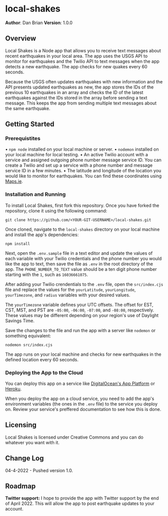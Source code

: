 # local-shakes

**Author**: Dan Brian
**Version**: 1.0.0

## Overview
Local Shakes is a Node app that allows you to receive text messages about recent earthquakes in your local area. The app uses the USGS API to monitor for earthquakes and the Twilio API to text messages when the app detects a new earthquake. The app checks for new quakes every 60 seconds.

Because the USGS often updates earthquakes with new information and the API presents updated earthquakes as new, the app stores the IDs of the previous 10 earthquakes in an array and checks the ID of the latest earthquakes against the IDs stored in the array before sending a text message. This keeps the app from sending multiple text messages about the same earthquake.

## Getting Started

### Prerequistites
• `npm node` installed on your local machine or server.
• `nodemon` installed on your local machine for local testing.
• An active Twilio account with a service and assigned outgoing phone number message service ID. You can create a Twilio and set up a service with a phone number and message service ID in a few minutes.
• The latitude and longitude of the location you would like to monitor for earthquakes. You can find these coordinates using [Maps.ie](https://www.maps.ie/coordinates.html).

### Installation and Running

To install Local Shakes, first fork this repository. Once you have forked the repository, clone it using the following command:

```
git clone https://github.com/<YOUR-GIT-USERNAME>/local-shakes.git
```

Once cloned, navigate to the `local-shakes` directory on your local machine and install the app's dependencies:

```
npm install
```

Next, open the `.env.sample` file in a text editor and update the values of each variable with your Twilio credentials and the phone number you would like the app to text, then save the file as `.env` in the root directory of the app. The `PHONE_NUMBER_TO_TEXT` value should be a ten digit phone number starting with the `1`, such as `16036661075`.

After adding your Twilio crendentials to the `.env` file, open the `src/index.cjs` file and replace the values for the `yourLatitude`, `yourLongitude`, `yourTimezone`, and `radius` variables with your desired values. 

The `yourTimezone` variable defines your UTC offsets. The offset for EST, CST, MST, and PST are `-05:00`, `-06:00`, `-07:00`, and `-08:00`, respectively. These values may be different depending on your region's use of Daylight Savings Time.

Save the changes to the file and run the app with a server like `nodemon` or something equivalent:

```
nodemon src/index.cjs
```

The app runs on your local machine and checks for new earthquakes in the defined location every 60 seconds.

### Deploying the App to the Cloud
You can deploy this app on a service like [DigitalOcean's App Platform](https://docs.digitalocean.com/products/app-platform/how-to/create-apps) or [Heroku](https://devcenter.heroku.com/articles/preparing-a-codebase-for-heroku-deployment).

When you deploy the app on a cloud service, you need to add the app's environment variables (the ones in the `.env` file) to the service you deploy on. Review your service's preffered documentation to see how this is done.

## Licensing
Local Shakes is licensed under Creative Commons and you can do whatever you want with it.

## Change Log
04-4-2022 - Pushed version 1.0.

## Roadmap

**Twitter support:** I hope to provide the app with Twitter support by the end of April 2022. This will allow the app to post earthquake updates to your account.